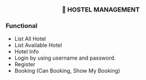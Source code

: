 <h3 align="center">
    🏨 HOSTEL MANAGEMENT
</h3>

### Functional
- List All Hotel 
- List Available Hotel
- Hotel Info
- Login by using username and password.
- Register 
- Booking (Can Booking, Show My Booking)
